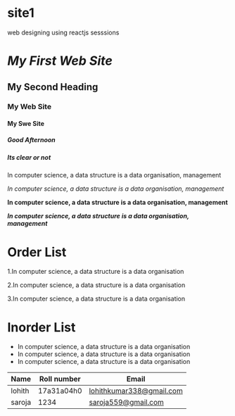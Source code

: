 # site1
web designing using reactjs sesssions 
#  *My First Web Site*
## My Second Heading 
### My Web Site
#### My Swe Site
#####  Good Afternoon
##### Its clear or not

In computer science, a data structure is a data organisation, management

*In computer science, a data structure is a data organisation, management*

**In computer science, a data structure is a data organisation, management**

***In computer science, a data structure is a data organisation, management***

# Order List
1.In computer science, a data structure is a data organisation

2.In computer science, a data structure is a data organisation

3.In computer science, a data structure is a data organisation

# Inorder List
- In computer science, a data structure is a data organisation
- In computer science, a data structure is a data organisation
- In computer science, a data structure is a data organisation


| Name | Roll number | Email |
|------|-------------|-------|
| lohith | 17a31a04h0 | lohithkumar338@gmail.com |
| saroja | 1234 | saroja559@gmail.com |
